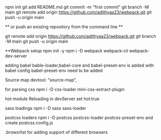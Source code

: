 npm init
git add README.md
git commit -m "first commit"
git branch -M main
git remote add origin https://github.com/adithyaa23/webpack.git
git push -u origin main

** or push an existing repository from the command line **

git remote add origin https://github.com/adithyaa23/webpack.git
git branch -M main
git push -u origin main

\*\*Webpack setup
npm init -y
npm i -D webpack webpack-cli webpack-dev-server

adding babel
bable-loader,babel-core and babel-preset-env is added with babel config babel-preset-env need to be added

Source map
devtool: "source-map",

for parsing css
npm i -D css-loader mini-css-extract-plugin

hot module Reloading
in devServer set hot:true

sass loadings
npm i -D sass sass-loader

postcss loaders
npm i -D postcss postcss-loader postcss-preset-env and create postcss.config.js

.browsrlist
for adding support of different browsers
